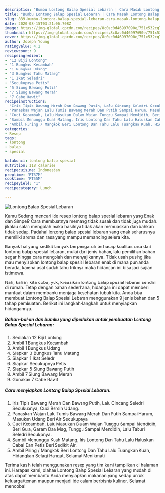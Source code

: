 ```yaml
---
description: "Bumbu Lontong Balap Spesial Lebaran | Cara Masak Lontong Balap Spesial Lebaran Yang Bikin Ngiler"
title: "Bumbu Lontong Balap Spesial Lebaran | Cara Masak Lontong Balap Spesial Lebaran Yang Bikin Ngiler"
slug: 839-bumbu-lontong-balap-spesial-lebaran-cara-masak-lontong-balap-spesial-lebaran-yang-bikin-ngiler
date: 2020-08-15T03:21:06.708Z
image: https://img-global.cpcdn.com/recipes/8c0ac0d46997090e/751x532cq70/lontong-balap-spesial-lebaran-foto-resep-utama.jpg
thumbnail: https://img-global.cpcdn.com/recipes/8c0ac0d46997090e/751x532cq70/lontong-balap-spesial-lebaran-foto-resep-utama.jpg
cover: https://img-global.cpcdn.com/recipes/8c0ac0d46997090e/751x532cq70/lontong-balap-spesial-lebaran-foto-resep-utama.jpg
author: Joseph Young
ratingvalue: 4.2
reviewcount: 9
recipeingredient:
- "12 Biji Lontong"
- "1 Bungkus Kecambah"
- "1 Bungkus Udang"
- "3 Bungkus Tahu Matang"
- "1 Ikat Seledri"
- "Secukupnya Petis"
- "5 Siung Bawang Putih"
- "7 Siung Bawang Merah"
- "7 Cabe Rawit"
recipeinstructions:
- "Iris Tipis Bawang Merah Dan Bawang Putih, Lalu Cincang Seledri Secukupnya, Cuci Bersih Udang."
- "Panaskan Wajan Lalu Tumis Bawang Merah Dan Putih Sampai Harum, Masukan Udang Beri Air Secukupnya"
- "Cuci Kecambah, Lalu Masukan Dalam Wajan Tunggu Sampai Mendidih, Beri Gula, Garam Dan Msg, Tunggu Sampai Mendidih, Lalu Taburi Seledri Secukpnya."
- "Sambil Menunggu Kuah Matang, Iris Lontong Dan Tahu Lalu Haluskan Cabai Dan Petis Beri Sedikit Air."
- "Ambil Piring / Mangkok Beri Lontong Dan Tahu Lalu Tuangkan Kuah, Hidangkan Selagi Hangat, Selamat Menikmati"
categories:
- Resep
tags:
- lontong
- balap
- spesial

katakunci: lontong balap spesial 
nutrition: 118 calories
recipecuisine: Indonesian
preptime: "PT37M"
cooktime: "PT55M"
recipeyield: "1"
recipecategory: Lunch

---
```



![Lontong Balap Spesial Lebaran](https://img-global.cpcdn.com/recipes/8c0ac0d46997090e/751x532cq70/lontong-balap-spesial-lebaran-foto-resep-utama.jpg)

Kamu Sedang mencari ide resep lontong balap spesial lebaran yang Enak dan Simpel? Cara membuatnya memang tidak susah dan tidak juga mudah. jikalau salah mengolah maka hasilnya tidak akan memuaskan dan bahkan tidak sedap. Padahal lontong balap spesial lebaran yang enak seharusnya memiliki aroma dan rasa yang mampu memancing selera kita.



Banyak hal yang sedikit banyak berpengaruh terhadap kualitas rasa dari lontong balap spesial lebaran, mulai dari jenis bahan, lalu pemilihan bahan segar hingga cara mengolah dan menyajikannya. Tidak usah pusing jika mau menyiapkan lontong balap spesial lebaran enak di mana pun anda berada, karena asal sudah tahu triknya maka hidangan ini bisa jadi sajian istimewa.


Nah, kali ini kita coba, yuk, kreasikan lontong balap spesial lebaran sendiri di rumah. Tetap dengan bahan sederhana, hidangan ini dapat memberi manfaat dalam membantu menjaga kesehatan tubuh kita. Anda bisa membuat Lontong Balap Spesial Lebaran menggunakan 9 jenis bahan dan 5 tahap pembuatan. Berikut ini langkah-langkah untuk menyiapkan hidangannya.

<!--inarticleads1-->

##### Bahan-bahan dan bumbu yang diperlukan untuk pembuatan Lontong Balap Spesial Lebaran:

1. Sediakan 12 Biji Lontong
1. Ambil 1 Bungkus Kecambah
1. Ambil 1 Bungkus Udang
1. Siapkan 3 Bungkus Tahu Matang
1. Siapkan 1 Ikat Seledri
1. Siapkan Secukupnya Petis
1. Siapkan 5 Siung Bawang Putih
1. Ambil 7 Siung Bawang Merah
1. Gunakan 7 Cabe Rawit




<!--inarticleads2-->

##### Cara menyiapkan Lontong Balap Spesial Lebaran:

1. Iris Tipis Bawang Merah Dan Bawang Putih, Lalu Cincang Seledri Secukupnya, Cuci Bersih Udang.
1. Panaskan Wajan Lalu Tumis Bawang Merah Dan Putih Sampai Harum, Masukan Udang Beri Air Secukupnya
1. Cuci Kecambah, Lalu Masukan Dalam Wajan Tunggu Sampai Mendidih, Beri Gula, Garam Dan Msg, Tunggu Sampai Mendidih, Lalu Taburi Seledri Secukpnya.
1. Sambil Menunggu Kuah Matang, Iris Lontong Dan Tahu Lalu Haluskan Cabai Dan Petis Beri Sedikit Air.
1. Ambil Piring / Mangkok Beri Lontong Dan Tahu Lalu Tuangkan Kuah, Hidangkan Selagi Hangat, Selamat Menikmati




Terima kasih telah menggunakan resep yang tim kami tampilkan di halaman ini. Harapan kami, olahan Lontong Balap Spesial Lebaran yang mudah di atas dapat membantu Anda menyiapkan makanan yang sedap untuk keluarga/teman maupun menjadi ide dalam berbisnis kuliner. Selamat mencoba!
